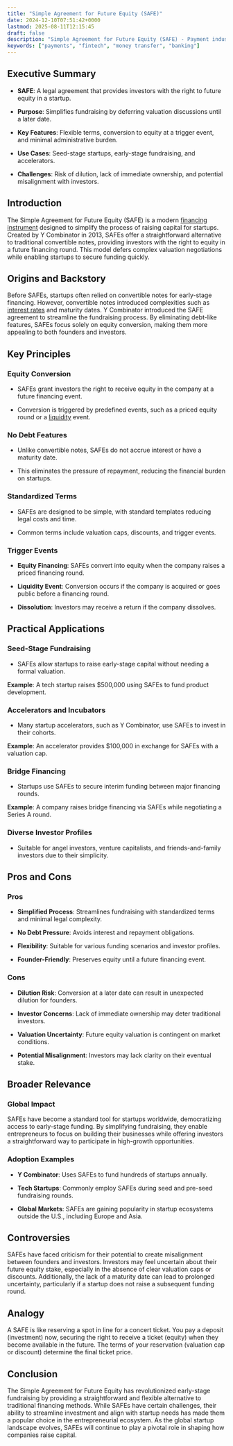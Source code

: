 ```yaml
---
title: "Simple Agreement for Future Equity (SAFE)"
date: 2024-12-10T07:51:42+0000
lastmod: 2025-08-11T12:15:45
draft: false
description: "Simple Agreement for Future Equity (SAFE) - Payment industry knowledge and insights"
keywords: ["payments", "fintech", "money transfer", "banking"]
---
```


## Executive Summary

- **SAFE**: A legal agreement that provides investors with the right to future equity in a startup.

- **Purpose**: Simplifies fundraising by deferring valuation discussions until a later date.

- **Key Features**: Flexible terms, conversion to equity at a trigger event, and minimal administrative burden.

- **Use Cases**: Seed-stage startups, early-stage fundraising, and accelerators.

- **Challenges**: Risk of dilution, lack of immediate ownership, and potential misalignment with investors.

## Introduction

The Simple Agreement for Future Equity (SAFE) is a modern [financing instrument](https://faisalkhanllc.xyz/resources/payments-wiki/f/financial-instrument/) designed to simplify the process of raising capital for startups. Created by Y Combinator in 2013, SAFEs offer a straightforward alternative to traditional convertible notes, providing investors with the right to equity in a future financing round. This model defers complex valuation negotiations while enabling startups to secure funding quickly.

## Origins and Backstory

Before SAFEs, startups often relied on convertible notes for early-stage financing. However, convertible notes introduced complexities such as [interest rates](https://faisalkhanllc.xyz/resources/payments-wiki/i/interest/) and maturity dates. Y Combinator introduced the SAFE agreement to streamline the fundraising process. By eliminating debt-like features, SAFEs focus solely on equity conversion, making them more appealing to both founders and investors.

## Key Principles

### Equity Conversion

- SAFEs grant investors the right to receive equity in the company at a future financing event.

- Conversion is triggered by predefined events, such as a priced equity round or a [liquidity](https://faisalkhanllc.xyz/resources/payments-wiki/l/liquidity/) event.

### No Debt Features

- Unlike convertible notes, SAFEs do not accrue interest or have a maturity date.

- This eliminates the pressure of repayment, reducing the financial burden on startups.

### Standardized Terms

- SAFEs are designed to be simple, with standard templates reducing legal costs and time.

- Common terms include valuation caps, discounts, and trigger events.

### Trigger Events

- **Equity Financing**: SAFEs convert into equity when the company raises a priced financing round.

- **Liquidity Event**: Conversion occurs if the company is acquired or goes public before a financing round.

- **Dissolution**: Investors may receive a return if the company dissolves.

## Practical Applications

### Seed-Stage Fundraising

- SAFEs allow startups to raise early-stage capital without needing a formal valuation.

**Example**: A tech startup raises $500,000 using SAFEs to fund product development.

### Accelerators and Incubators

- Many startup accelerators, such as Y Combinator, use SAFEs to invest in their cohorts.

**Example**: An accelerator provides $100,000 in exchange for SAFEs with a valuation cap.

### Bridge Financing

- Startups use SAFEs to secure interim funding between major financing rounds.

**Example**: A company raises bridge financing via SAFEs while negotiating a Series A round.

### Diverse Investor Profiles

- Suitable for angel investors, venture capitalists, and friends-and-family investors due to their simplicity.

## Pros and Cons

### Pros

- **Simplified Process**: Streamlines fundraising with standardized terms and minimal legal complexity.

- **No Debt Pressure**: Avoids interest and repayment obligations.

- **Flexibility**: Suitable for various funding scenarios and investor profiles.

- **Founder-Friendly**: Preserves equity until a future financing event.

### Cons

- **Dilution Risk**: Conversion at a later date can result in unexpected dilution for founders.

- **Investor Concerns**: Lack of immediate ownership may deter traditional investors.

- **Valuation Uncertainty**: Future equity valuation is contingent on market conditions.

- **Potential Misalignment**: Investors may lack clarity on their eventual stake.

## Broader Relevance

### Global Impact

SAFEs have become a standard tool for startups worldwide, democratizing access to early-stage funding. By simplifying fundraising, they enable entrepreneurs to focus on building their businesses while offering investors a straightforward way to participate in high-growth opportunities.

### Adoption Examples

- **Y Combinator**: Uses SAFEs to fund hundreds of startups annually.

- **Tech Startups**: Commonly employ SAFEs during seed and pre-seed fundraising rounds.

- **Global Markets**: SAFEs are gaining popularity in startup ecosystems outside the U.S., including Europe and Asia.

## Controversies

SAFEs have faced criticism for their potential to create misalignment between founders and investors. Investors may feel uncertain about their future equity stake, especially in the absence of clear valuation caps or discounts. Additionally, the lack of a maturity date can lead to prolonged uncertainty, particularly if a startup does not raise a subsequent funding round.

## Analogy

A SAFE is like reserving a spot in line for a concert ticket. You pay a deposit (investment) now, securing the right to receive a ticket (equity) when they become available in the future. The terms of your reservation (valuation cap or discount) determine the final ticket price.

## Conclusion

The Simple Agreement for Future Equity has revolutionized early-stage fundraising by providing a straightforward and flexible alternative to traditional financing methods. While SAFEs have certain challenges, their ability to streamline investment and align with startup needs has made them a popular choice in the entrepreneurial ecosystem. As the global startup landscape evolves, SAFEs will continue to play a pivotal role in shaping how companies raise capital.